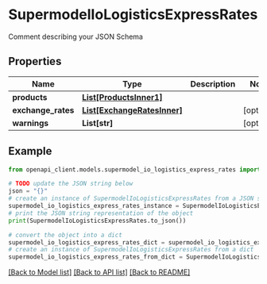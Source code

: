 # SupermodelIoLogisticsExpressRates

Comment describing your JSON Schema

## Properties

Name | Type | Description | Notes
------------ | ------------- | ------------- | -------------
**products** | [**List[ProductsInner1]**](ProductsInner1.md) |  | 
**exchange_rates** | [**List[ExchangeRatesInner]**](ExchangeRatesInner.md) |  | [optional] 
**warnings** | **List[str]** |  | [optional] 

## Example

```python
from openapi_client.models.supermodel_io_logistics_express_rates import SupermodelIoLogisticsExpressRates

# TODO update the JSON string below
json = "{}"
# create an instance of SupermodelIoLogisticsExpressRates from a JSON string
supermodel_io_logistics_express_rates_instance = SupermodelIoLogisticsExpressRates.from_json(json)
# print the JSON string representation of the object
print(SupermodelIoLogisticsExpressRates.to_json())

# convert the object into a dict
supermodel_io_logistics_express_rates_dict = supermodel_io_logistics_express_rates_instance.to_dict()
# create an instance of SupermodelIoLogisticsExpressRates from a dict
supermodel_io_logistics_express_rates_from_dict = SupermodelIoLogisticsExpressRates.from_dict(supermodel_io_logistics_express_rates_dict)
```
[[Back to Model list]](../README.md#documentation-for-models) [[Back to API list]](../README.md#documentation-for-api-endpoints) [[Back to README]](../README.md)


